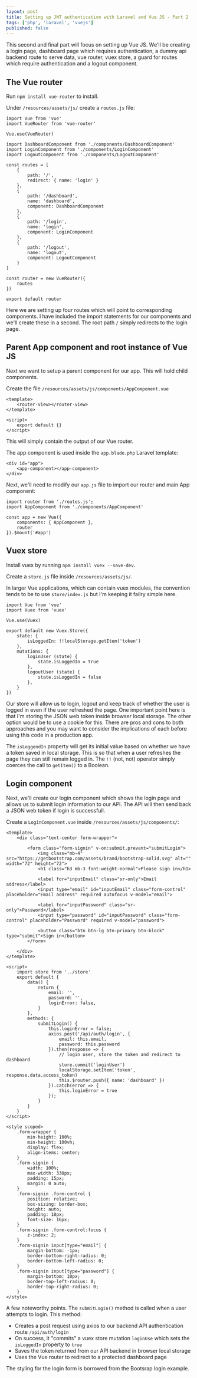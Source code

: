 ```yaml
---
layout: post
title: Setting up JWT authentication with Laravel and Vue JS - Part 2
tags: ['php', 'laravel', 'vuejs']
published: false
---
```


This second and final part will focus on setting up Vue JS. We'll be creating a login page, dashboard page which requires authentication, a dummy api backend route to serve data, vue router, vuex store, a guard for routes which require authentication and a logout component.

## The Vue router

Run `npm install vue-router` to install.

Under `/resources/assets/js/` create a `routes.js` file:

```
import Vue from 'vue'
import VueRouter from 'vue-router'

Vue.use(VueRouter)

import DashboardComponent from './components/DashboardComponent'
import LoginComponent from './components/LoginComponent'
import LogoutComponent from './components/LogoutComponent'

const routes = [
    {
        path: '/',
        redirect: { name: 'login' }
    },
    {
        path: '/dashboard',
        name: 'dashboard',
        component: DashboardComponent
    },
    {
        path: '/login',
        name: 'login',
        component: LoginComponent
    },
    {
        path: '/logout',
        name: 'logout',
        component: LogoutComponent
    }
]

const router = new VueRouter({
    routes
})

export default router
```

Here we are setting up four routes which will point to corresponding components. I have included the import statements for our components and we'll create these in a second. The root path `/` simply redirects to the login page.

## Parent App component and root instance of Vue JS

Next we want to setup a parent component for our app. This will hold child components.

Create the file `/resources/assets/js/components/AppComponent.vue`

```
<template>
    <router-view></router-view>
</template>

<script>
    export default {}
</script>
```

This will simply contain the output of our Vue router.

The app component is used inside the `app.blade.php` Laravel template:

```
<div id="app">
    <app-component></app-component>
</div>
```

Next, we'll need to modify our `app.js` file to import our router and main App component:

```
import router from './routes.js';
import AppComponent from './components/AppComponent'

const app = new Vue({
    components: { AppComponent },
    router
}).$mount('#app')
```

## Vuex store

Install vuex by running `npm install vuex --save-dev`.

Create a `store.js` file inside `/resources/assets/js/`. 

In larger Vue applications, which can contain vuex modules, the convention tends to be to use `store/index.js` but I'm keeping it failry simple here.

```
import Vue from 'vue'
import Vuex from 'vuex'

Vue.use(Vuex)

export default new Vuex.Store({
    state: {
        isLoggedIn: !!localStorage.getItem('token')
    },
    mutations: {
        loginUser (state) {
            state.isLoggedIn = true
        },
        logoutUser (state) {
            state.isLoggedIn = false
        },
    }
})
```

Our store will allow us to login, logout and keep track of whether the user is logged in even if the user refreshed the page. One important point here is that I'm storing the JSON web token inside browser local storage. The other option would be to use a cookie for this. There are pros and cons to both approaches and you may want to consider the implications of each before using this code in a production app.

The `isLoggendIn` property will get its initial value based on whether we have a token saved in local storage. This is so that when a user refreshes the page they can still remain logged in. The `!!` (not, not) operator simply coerces the call to `getItem()` to a Boolean.

## Login component

Next, we'll create our login component which shows the login page and allows us to submit login information to our API. The API will then send back a JSON web token if login is successfull.

Create a `LoginComponent.vue` inside `/resources/assets/js/components/`:

```
<template>
    <div class="text-center form-wrapper">

        <form class="form-signin" v-on:submit.prevent="submitLogin">
            <img class="mb-4" src="https://getbootstrap.com/assets/brand/bootstrap-solid.svg" alt="" width="72" height="72">
            <h1 class="h3 mb-3 font-weight-normal">Please sign in</h1>

            <label for="inputEmail" class="sr-only">Email address</label>
            <input type="email" id="inputEmail" class="form-control" placeholder="Email address" required autofocus v-model="email">

            <label for="inputPassword" class="sr-only">Password</label>
            <input type="password" id="inputPassword" class="form-control" placeholder="Password" required v-model="password">

            <button class="btn btn-lg btn-primary btn-block" type="submit">Sign in</button>
        </form>

    </div>
</template>

<script>
    import store from '../store'
    export default {
        data() {
            return {
                email: '',
                password: '',
                loginError: false,
            }
        },
        methods: {
            submitLogin() {
                this.loginError = false;
                axios.post('/api/auth/login', {
                    email: this.email,
                    password: this.password
                }).then(response => {
                    // login user, store the token and redirect to dashboard
                    store.commit('loginUser')
                    localStorage.setItem('token', response.data.access_token)
                    this.$router.push({ name: 'dashboard' })
                }).catch(error => {
                    this.loginError = true
                });
            }
        }
    }
</script>

<style scoped>
    .form-wrapper {
        min-height: 100%;
        min-height: 100vh;
        display: flex;
        align-items: center;
    }
    .form-signin {
        width: 100%;
        max-width: 330px;
        padding: 15px;
        margin: 0 auto;
    }
    .form-signin .form-control {
        position: relative;
        box-sizing: border-box;
        height: auto;
        padding: 10px;
        font-size: 16px;
    }
    .form-signin .form-control:focus {
        z-index: 2;
    }
    .form-signin input[type="email"] {
        margin-bottom: -1px;
        border-bottom-right-radius: 0;
        border-bottom-left-radius: 0;
    }
    .form-signin input[type="password"] {
        margin-bottom: 10px;
        border-top-left-radius: 0;
        border-top-right-radius: 0;
    }
</style>
```

A few noteworthy points. The `submitLogin()` method is called when a user attempts to login. This method:
* Creates a post request using axios to our backend API authentication route `/api/auth/login`
* On success, it "commits" a vuex store mutation `loginUse` which sets the `isLoggedIn` property to `true`
* Saves the token returned from our API backend in browser local storage
* Uses the Vue router to redirect to a protected dashboard page

The styling for the login form is borrowed from the Bootsrap login example.
